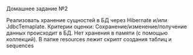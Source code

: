 Домашнее задание №2

Реализовать хранение сущностей в БД через Hibernate и/или JdbcTemaplate.
Критерии оценки:
Сохранение/изменение/получение данных происходит в БД. Нет хранения в памяти (с помощью коллекций). 
В папке resources лежит скрипт создания таблиц и sequences

